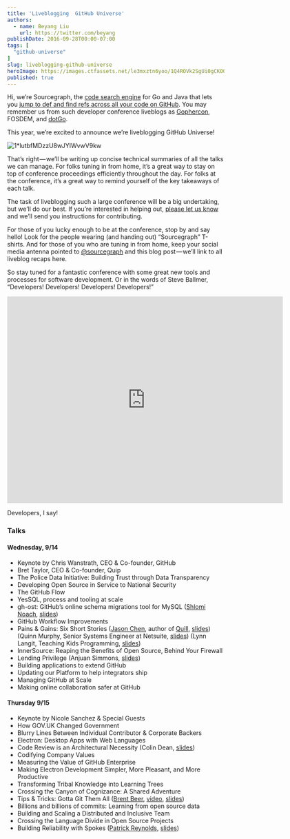 ```yaml
---
title: 'Liveblogging  GitHub Universe'
authors:
  - name: Beyang Liu
    url: https://twitter.com/beyang
publishDate: 2016-09-28T00:00-07:00
tags: [
  "github-universe"
]
slug: liveblogging-github-universe
heroImage: https://images.ctfassets.net/le3mxztn6yoo/1Q4ROVk2SgUi0gCKO0WuAa/cd593adb777028731ef92f8f400721fc/1_lutbfMDzzU8wJYIWvwV9kw.png
published: true
---
```




Hi, we’re Sourcegraph, the [code search engine](https://sourcegraph.com) for Go and Java that lets you [jump to def and find refs across all your code on GitHub](https://docs.sourcegraph.com/integration/browser_extension). You may remember us from such developer conference liveblogs as [Gophercon](http://gophercon.sourcegraph.com/archive), FOSDEM, and [dotGo](http://dotgo.sourcegraph.com/archive).

This year, we’re excited to announce we’re liveblogging GitHub Universe!


![1*lutbfMDzzU8wJYIWvwV9kw](//images.contentful.com/le3mxztn6yoo/1Q4ROVk2SgUi0gCKO0WuAa/cd593adb777028731ef92f8f400721fc/1_lutbfMDzzU8wJYIWvwV9kw.png)

That’s right — we’ll be writing up concise technical summaries of all the talks we can manage. For folks tuning in from home, it’s a great way to stay on top of conference proceedings efficiently throughout the day. For folks at the conference, it’s a great way to remind yourself of the key takeaways of each talk.

The task of liveblogging such a large conference will be a big undertaking, but we’ll do our best. If you’re interested in helping out, [please let us know](https://twitter.com/sourcegraph) and we’ll send you instructions for contributing.

For those of you lucky enough to be at the conference, stop by and say hello! Look for the people wearing (and handing out) “Sourcegraph” T-shirts. And for those of you who are tuning in from home, keep your social media antenna pointed to [@sourcegraph](https://twitter.com/sourcegraph) and this blog post — we’ll link to all liveblog recaps here.

So stay tuned for a fantastic conference with some great new tools and processes for software development. Or in the words of Steve Ballmer, “Developers! Developers! Developers! Developers!”

<div className="text-center"><iframe width="640" height="480" src="https://www.youtube-nocookie.com/embed/Vhh_GeBPOhs"frameBorder="0"allowFullScreen></iframe></div>

Developers, I say!

### Talks

#### Wednesday, 9/14

*   Keynote by Chris Wanstrath, CEO & Co-founder, GitHub
*   Bret Taylor, CEO & Co-founder, Quip
*   The Police Data Initiative: Building Trust through Data Transparency
*   Developing Open Source in Service to National Security
*   The GitHub Flow
*   YesSQL, process and tooling at scale
*   gh-ost: GitHub’s online schema migrations tool for MySQL ([Shlomi Noach](https://github.com/shlomi-noach), [slides](https://speakerdeck.com/shlominoach/gh-ost-githubs-online-schema-migrations-for-mysql))
*   GitHub Workflow Improvements
*   Pains & Gains: Six Short Stories
    ([Jason Chen](https://twitter.com/jhchen), author of [Quill](https://quilljs.com/), [slides](https://github.com/sourcegraph/github-universe-2016-slides/blob/master/OvercomingMaintainerDDoS_Jason_Chen.pdf))
    (Quinn Murphy, Senior Systems Engineer at Netsuite, [slides](https://www.haikudeck.com/fighting-for-the-future-lessons-from-the-training-room-uncategorized-presentation-9acbc86690))
    (Lynn Langit, Teaching Kids Programming, [slides](http://slides.com/lynnlangit/meet-matt))
*   InnerSource: Reaping the Benefits of Open Source, Behind Your Firewall
*   Lending Privilege (Anjuan Simmons, [slides](https://speakerdeck.com/anjuan/github-universe))
*   Building applications to extend GitHub
*   Updating our Platform to help integrators ship
*   Managing GitHub at Scale
*   Making online collaboration safer at GitHub

#### Thursday 9/15

*   Keynote by Nicole Sanchez & Special Guests
*   How GOV.UK Changed Government
*   Blurry Lines Between Individual Contributor & Corporate Backers
*   Electron: Desktop Apps with Web Languages
*   Code Review is an Architectural Necessity (Colin Dean, [slides](https://github.com/sourcegraph/github-universe-2016-slides/blob/master/Code%20Review%20is%20an%20Architectural%20Necessity%20-%20Colin%20Dean.pdf))
*   Codifying Company Values
*   Measuring the Value of GitHub Enterprise
*   Making Electron Development Simpler, More Pleasant, and More Productive
*   Transforming Tribal Knowledge into Learning Trees
*   Crossing the Canyon of Cognizance: A Shared Adventure
*   Tips & Tricks: Gotta Git Them All ([Brent Beer](https://twitter.com/brntbeer), [video](https://www.youtube.com/watch?v=LsxDxL4PYik), [slides](https://speakerdeck.com/brntbeer/tips-and-tricks-gotta-git-them-all))
*   Billions and billions of commits: Learning from open source data
*   Building and Scaling a Distributed and Inclusive Team
*   Crossing the Language Divide in Open Source Projects
*   Building Reliability with Spokes ([Patrick Reynolds](https://github.com/piki), [slides](http://piki.org/spokes.pdf))
